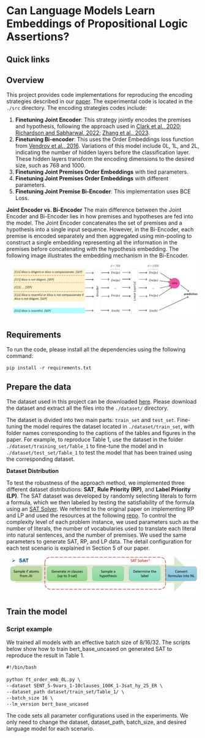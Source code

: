 # Can Language Models Learn Embeddings of Propositional Logic Assertions?

## Quick links

## Overview
This project provides code implementations for reproducing the encoding strategies described in our [paper](https://aclanthology.org/2024.lrec-main.246/). The experimental code is located in the `./src` directory. The encoding strategies codes include:

1. **Finetuning Joint Encoder**: This strategy jointly encodes the premises and hypothesis, following the approach used in [Clark et al., 2020](https://www.ijcai.org/proceedings/2020/537); [Richardson and Sabharwal, 2022](https://ojs.aaai.org/index.php/AAAI/article/view/21371); [Zhang et al., 2023](https://www.ijcai.org/proceedings/2023/375).
2. **Finetuning Bi-encoder**: This uses the Order Embeddings loss function from [Vendrov et al., 2016](https://arxiv.org/abs/1511.06361). Variations of this model include 0L, 1L, and 2L, indicating the number of hidden layers before the classification layer. These hidden layers transform the encoding dimensions to the desired size, such as 768 and 1000.
3. **Finetuning Joint Premises Order Embeddings** with tied parameters.
4. **Finetuning Joint Premises Order Embeddings** with different parameters.
5. **Finetuning Joint Premise Bi-Encoder**: This implementation uses BCE Loss.

**Joint Encoder vs. Bi-Encoder**
The main difference between the Joint Encoder and Bi-Encoder lies in how premises and hypotheses are fed into the model. The Joint Encoder concatenates the set of premises and a hypothesis into a single input sequence. However, in the Bi-Encoder, each premise is encoded separately and then aggregated using min-pooling to construct a single embedding representing all the information in the premises before concatenating with the hypothesis embedding. The following image illustrates the embedding mechanism in the Bi-Encoder.
![alt text](blob/bi-encoder_model.jpg)

## Requirements
To run the code, please install all the dependencies using the following command:
```
pip install -r requirements.txt
```

## Prepare the data
The dataset used in this project can be downloaded [here](https://drive.google.com/file/d/1EhJmni2ptdZzYj3RM5JLQ-obfLivb1jn/view?usp=sharing). Please download the dataset and extract all the files into the `./dataset/` directory.

The dataset is divided into two main parts: `train_set` and `test_set`. Fine-tuning the model requires the dataset located in `./dataset/train_set`, with folder names corresponding to the captions of the tables and figures in the paper. For example, to reproduce Table 1, use the dataset in the folder `./dataset/training_set/Table_1` to fine-tune the model and in `./dataset/test_set/Table_1` to test the model that has been trained using the corresponding dataset.

**Dataset Distribution**

To test the robustness of the approach method, we implemented three different dataset distributions: **SAT**, **Rule Priority (RP)**, and **Label Priority (LP)**. The SAT dataset was developed by randomly selecting literals to form a formula, which we then labeled by testing the satisfiability of the formula using an [SAT Solver](http://www.sat4j.org/). We referred to the original paper on implementing RP and LP and used the resources at the following [repo](https://github.com/joshuacnf/paradox-learning2reason). To control the complexity level of each problem instance, we used parameters such as the number of literals, the number of vocabularies used to translate each literal into natural sentences, and the number of premises. We used the same parameters to generate SAT, RP, and LP data. The detail configuration for each test scenario is explained in Section 5 of our paper.
![alt text](blob/dataset_generator.jpg)

## Train the model
### Script example
We trained all models with an effective batch size of 8/16/32. The scripts below show how to train bert_base_uncased on generated SAT to reproduce the result in Table 1.
```
#!/bin/bash

python ft_order_emb_0L.py \
--dataset SENT_5-9vars_1-10clauses_100K_1-3sat_hy_25_ER \
--dataset_path dataset/train_set/Table_1/ \
--batch_size 16 \
--lm_version bert_base_uncased

```
The code sets all parameter configurations used in the experiments. We only need to change the dataset, dataset_path, batch_size, and desired language model for each scenario.


